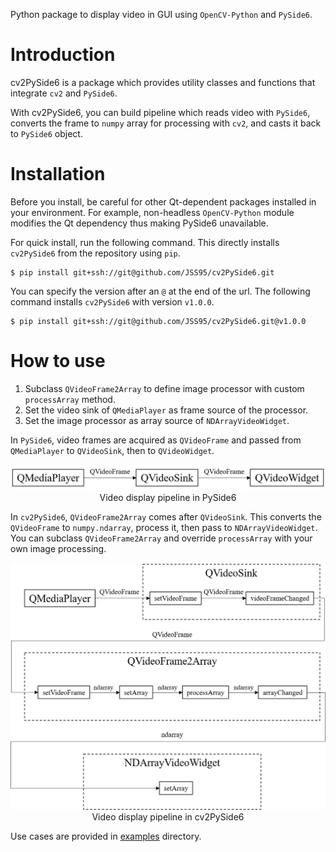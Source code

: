 Python package to display video in GUI using `OpenCV-Python` and `PySide6`.

# Introduction

cv2PySide6 is a package which provides utility classes and functions that integrate `cv2` and `PySide6`.

With cv2PySide6, you can build pipeline which reads video with `PySide6`, converts the frame to `numpy` array for processing with `cv2`, and casts it back to `PySide6` object.

# Installation

Before you install, be careful for other Qt-dependent packages installed in your environment.
For example, non-headless `OpenCV-Python` module modifies the Qt dependency thus making PySide6 unavailable.

For quick install, run the following command.
This directly installs `cv2PySide6` from the repository using `pip`.

```
$ pip install git+ssh://git@github.com/JSS95/cv2PySide6.git
```

You can specify the version after an `@` at the end of the url.
The following command installs `cv2PySide6` with version `v1.0.0`.

```
$ pip install git+ssh://git@github.com/JSS95/cv2PySide6.git@v1.0.0
```

# How to use

1. Subclass `QVideoFrame2Array` to define image processor with custom `processArray` method.
2. Set the video sink of `QMediaPlayer` as frame source of the processor.
3. Set the image processor as array source of `NDArrayVideoWidget`.

In `PySide6`, video frames are acquired as `QVideoFrame` and passed from `QMediaPlayer` to `QVideoSink`, then to `QVideoWidget`.

<div align="center">
  <img src="imgs/pyside6.png"/><br>
    Video display pipeline in PySide6
</div>

In `cv2PySide6`, `QVideoFrame2Array` comes after `QVideoSink`.
This converts the `QVideoFrame` to `numpy.ndarray`, process it, then pass to `NDArrayVideoWidget`.
You can subclass `QVideoFrame2Array` and override `processArray` with your own image processing.

<div align="center">
  <img src="imgs/cv2pyside6.png"/><br>
    Video display pipeline in cv2PySide6
</div>

Use cases are provided in [examples](cv2PySide6/examples) directory.
